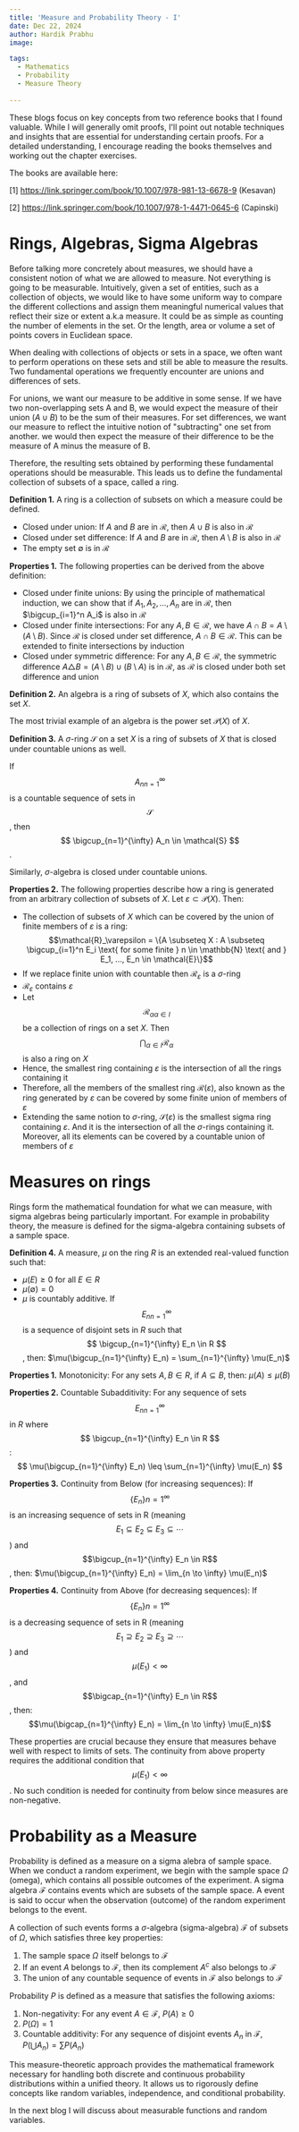 ```yaml
---
title: 'Measure and Probability Theory - I'
date: Dec 22, 2024
author: Hardik Prabhu
image: 

tags:
  - Mathematics
  - Probability
  - Measure Theory
  
---
```


These blogs focus on key concepts from two reference books that I found valuable. While I will generally omit proofs, I'll point out notable techniques and insights that are essential for understanding certain proofs. For a detailed understanding, I encourage reading the books themselves and working out the chapter exercises.

The books are available here:

[1] https://link.springer.com/book/10.1007/978-981-13-6678-9 (Kesavan)

[2] https://link.springer.com/book/10.1007/978-1-4471-0645-6 (Capinski)


# Rings, Algebras, Sigma Algebras

Before talking more concretely about measures, we should have a consistent notion of what we are allowed to measure. Not everything is going to be measurable. Intuitively, given a set of entities, such as a collection of objects, we would like to have some uniform way to compare the different collections and assign them meaningful numerical values that reflect their size or extent a.k.a measure. It could be as simple as counting the number of elements in the set. Or the length, area or volume a set of points covers in Euclidean space.

When dealing with collections of objects or sets in a space, we often want to perform operations on these sets and still be able to measure the results. Two fundamental operations we frequently encounter are unions and differences of sets.

For unions, we want our measure to be additive in some sense. If we have two non-overlapping sets A and B, we would expect the measure of their union $(A \cup B)$ to be the sum of their measures. For set differences, we want our measure to reflect the intuitive notion of "subtracting" one set from another. we would then expect the measure of their difference to be the measure of A minus the measure of B.

Therefore, the resulting sets obtained by performing these fundamental operations should be measurable. This leads us to define the fundamental collection of subsets of a space, called a ring.

**Definition 1.** A ring is a collection of subsets on which a measure could be defined.

* Closed under union: If $A$ and $B$ are in $\mathcal{R}$, then $A \cup B$ is also in $\mathcal{R}$
* Closed under set difference: If $A$ and $B$ are in $\mathcal{R}$, then $A \setminus B$ is also in $\mathcal{R}$
* The empty set $\emptyset$ is in $\mathcal{R}$

**Properties 1.** The following properties can be derived from the above definition:

* Closed under finite unions: By using the principle of mathematical induction, we can show that if $A_1, A_2, ..., A_n$ are in $\mathcal{R}$, then $\bigcup_{i=1}^n A_i$ is also in $\mathcal{R}$
* Closed under finite intersections: For any $A, B \in \mathcal{R}$, we have $A \cap B = A \setminus (A \setminus B)$. Since $\mathcal{R}$ is closed under set difference, $A \cap B \in \mathcal{R}$. This can be extended to finite intersections by induction
* Closed under symmetric difference: For any $A, B \in \mathcal{R}$, the symmetric difference $A \triangle B = (A \setminus B) \cup (B \setminus A)$ is in $\mathcal{R}$, as $\mathcal{R}$ is closed under both set difference and union

**Definition 2.** An algebra is a ring of subsets of $X$, which also contains the set $X$.

The most trivial example of an algebra is the power set $\mathcal{P}(X)$ of $X$.

**Definition 3.** A $\sigma$-ring $\mathcal{S}$ on a set $X$ is a ring of subsets of $X$ that is closed under countable unions as well.

If $$ {A_n}_{n=1}^{\infty} $$ is a countable sequence of sets in $$ \mathcal{S} $$, then $$ \bigcup_{n=1}^{\infty} A_n \in \mathcal{S} $$.

Similarly, $\sigma$-algebra is closed under countable unions.

**Properties 2.** The following properties describe how a ring is generated from an arbitrary collection of subsets of $X$. Let $\varepsilon \subset \mathcal{P}(X)$. Then:

* The collection of subsets of $X$ which can be covered by the union of finite members of $\varepsilon$ is a ring:
  $$\mathcal{R}_\varepsilon = \{A \subseteq X : A \subseteq \bigcup_{i=1}^n E_i \text{ for some finite } n \in \mathbb{N} \text{ and } E_1, ..., E_n \in \mathcal{E}\}$$
* If we replace finite union with countable then $\mathcal{R}_\varepsilon$ is a $\sigma$-ring
* $\mathcal{R}_\varepsilon$ contains $\varepsilon$
* Let $${\mathcal{R}_\alpha}_{\alpha \in I}$$ be a collection of rings on a set $X$. Then $$\bigcap_{\alpha \in I} \mathcal{R}_\alpha$$ is also a ring on $X$
* Hence, the smallest ring containing $\varepsilon$ is the intersection of all the rings containing it
* Therefore, all the members of the smallest ring $\mathcal{R}(\varepsilon)$, also known as the ring generated by $\varepsilon$ can be covered by some finite union of members of $\varepsilon$
* Extending the same notion to $\sigma$-ring, $\mathcal{S}(\varepsilon)$ is the smallest sigma ring containing $\varepsilon$. And it is the intersection of all the $\sigma$-rings containing it. Moreover, all its elements can be covered by a countable union of members of $\varepsilon$

# Measures on rings

Rings form the mathematical foundation for what we can measure, with sigma algebras being particularly important. For example in probability theory, the measure is defined for the sigma-algebra containing subsets of a sample space.

**Definition 4.** A measure, $\mu$ on the ring $R$ is an extended real-valued function such that:

* $\mu(E) \geq 0$ for all $E \in R$
* $\mu(\emptyset) = 0$
* $\mu$ is countably additive. If $$ {E_n}_{n=1}^{\infty} $$ is a sequence of disjoint sets in $R$ such that $$ \bigcup_{n=1}^{\infty} E_n \in R $$, then:
  $\mu(\bigcup_{n=1}^{\infty} E_n) = \sum_{n=1}^{\infty} \mu(E_n)$

**Properties 1.** Monotonicity: For any sets $A, B \in R$, if $A \subseteq B$, then:
$\mu(A) \leq \mu(B)$

**Properties 2.** Countable Subadditivity: For any sequence of sets $$ {E_n}_{n=1}^{\infty} $$ in $R$ where $$ \bigcup_{n=1}^{\infty} E_n \in R $$ :
$$ \mu(\bigcup_{n=1}^{\infty} E_n) \leq \sum_{n=1}^{\infty} \mu(E_n) $$


**Properties 3.** Continuity from Below (for increasing sequences):
If $$\{E_n\}{n=1}^{\infty}$$ is an increasing sequence of sets in R (meaning $$E_1 \subseteq E_2 \subseteq E_3 \subseteq \cdots$$) and $$\bigcup_{n=1}^{\infty} E_n \in R$$, then:
$\mu(\bigcup_{n=1}^{\infty} E_n) = \lim_{n \to \infty} \mu(E_n)$

**Properties 4.** Continuity from Above (for decreasing sequences):
If $$\{E_n\}{n=1}^{\infty}$$ is a decreasing sequence of sets in R (meaning $$E_1 \supseteq E_2 \supseteq E_3 \supseteq \cdots$$) and $$\mu(E_1) < \infty$$, and $$\bigcap_{n=1}^{\infty} E_n \in R$$, then:
$$\mu(\bigcap_{n=1}^{\infty} E_n) = \lim_{n \to \infty} \mu(E_n)$$

These properties are crucial because they ensure that measures behave well with respect to limits of sets. The continuity from above property requires the additional condition that $$\mu(E_1) < \infty$$. No such condition is needed for continuity from below since measures are non-negative.


# Probability as a Measure

Probability is defined as a measure on a sigma alebra of sample space. When we conduct a random experiment, we begin with the sample space $\Omega$ (omega), which contains all possible outcomes of the experiment. A sigma algebra $\mathcal{F}$ contains events which are subsets of the sample space. A event is said to occur when the observation (outcome) of the random experiment belongs to the event. 

A collection of such events forms a $\sigma$-algebra (sigma-algebra) $\mathcal{F}$ of subsets of $\Omega$, which satisfies three key properties:

1. The sample space $\Omega$ itself belongs to $\mathcal{F}$
2. If an event $A$ belongs to $\mathcal{F}$, then its complement $A^c$ also belongs to $\mathcal{F}$
3. The union of any countable sequence of events in $\mathcal{F}$ also belongs to $\mathcal{F}$

Probability $P$ is defined as a measure that satisfies the following axioms:

1. Non-negativity: For any event $A \in \mathcal{F}$, $P(A) \geq 0$
2. $P(\Omega) = 1$
3. Countable additivity: For any sequence of disjoint events ${A_n}$ in $\mathcal{F}$, $P(\bigcup A_n) = \sum P(A_n)$

This measure-theoretic approach provides the mathematical framework necessary for handling both discrete and continuous probability distributions within a unified theory. It allows us to rigorously define concepts like random variables, independence, and conditional probability.

In the next blog I will discuss about measurable functions and random variables.